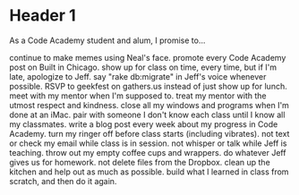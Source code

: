 # Header 1 #

As a Code Academy student and alum, I promise to...

continue to make memes using Neal's face.
promote every Code Academy post on Built in Chicago.
show up for class on time, every time, but if I'm late, apologize to Jeff.
say "rake db:migrate" in Jeff's voice whenever possible.
RSVP to geekfest on gathers.us instead of just show up for lunch.
meet with my mentor when I'm supposed to.
treat my mentor with the utmost respect and kindness.
close all my windows and programs when I'm done at an iMac.
pair with someone I don't know each class until I know all my classmates.
write a blog post every week about my progress in Code Academy.
turn my ringer off before class starts (including vibrates).
not text or check my email while class is in session.
not whisper or talk while Jeff is teaching.
throw out my empty coffee cups and wrappers.
do whatever Jeff gives us for homework.
not delete files from the Dropbox.
clean up the kitchen and help out as much as possible.
build what I learned in class from scratch, and then do it again.
